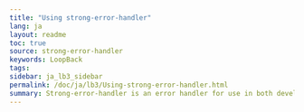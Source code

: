 ```yaml
---
title: "Using strong-error-handler"
lang: ja
layout: readme
toc: true
source: strong-error-handler
keywords: LoopBack
tags:
sidebar: ja_lb3_sidebar
permalink: /doc/ja/lb3/Using-strong-error-handler.html
summary: Strong-error-handler is an error handler for use in both development and production environments.
---
```

